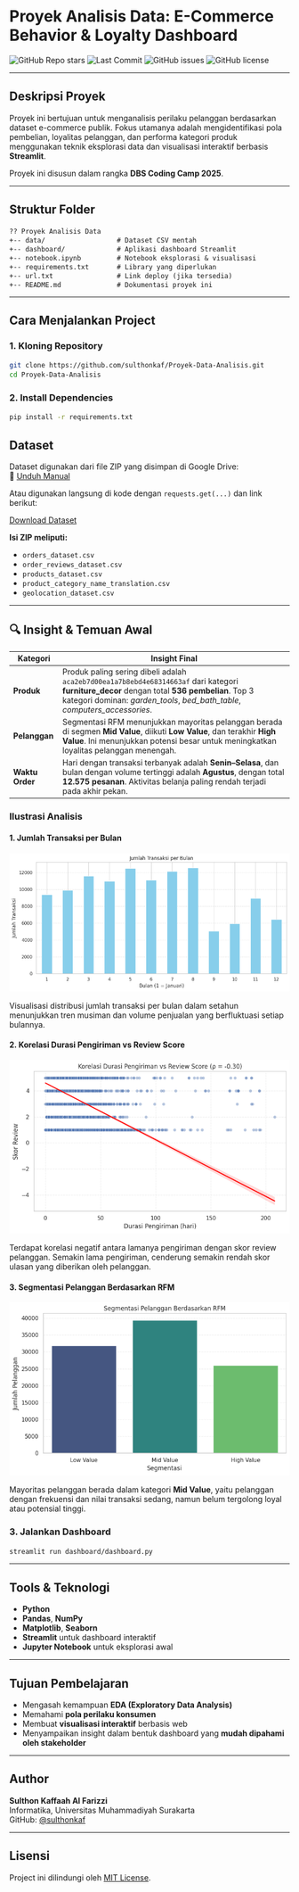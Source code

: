 
# Proyek Analisis Data: E-Commerce Behavior & Loyalty Dashboard

![GitHub Repo stars](https://img.shields.io/github/stars/sulthonkaf/Proyek-Data-Analisis?style=social)
![Last Commit](https://img.shields.io/github/last-commit/sulthonkaf/Proyek-Data-Analisis)
![GitHub issues](https://img.shields.io/github/issues/sulthonkaf/Proyek-Data-Analisis)
![GitHub license](https://img.shields.io/github/license/sulthonkaf/Proyek-Data-Analisis)


---

## Deskripsi Proyek

Proyek ini bertujuan untuk menganalisis perilaku pelanggan berdasarkan dataset e-commerce publik. Fokus utamanya adalah mengidentifikasi pola pembelian, loyalitas pelanggan, dan performa kategori produk menggunakan teknik eksplorasi data dan visualisasi interaktif berbasis **Streamlit**.

Proyek ini disusun dalam rangka **DBS Coding Camp 2025**.

---

## Struktur Folder

```
?? Proyek Analisis Data
+-- data/                  # Dataset CSV mentah
+-- dashboard/             # Aplikasi dashboard Streamlit
+-- notebook.ipynb         # Notebook eksplorasi & visualisasi
+-- requirements.txt       # Library yang diperlukan
+-- url.txt                # Link deploy (jika tersedia)
+-- README.md              # Dokumentasi proyek ini
```

---

## Cara Menjalankan Project

### 1. Kloning Repository

```bash
git clone https://github.com/sulthonkaf/Proyek-Data-Analisis.git
cd Proyek-Data-Analisis
```

### 2. Install Dependencies

```bash
pip install -r requirements.txt
```

## Dataset

Dataset digunakan dari file ZIP yang disimpan di Google Drive:  
🔗 [Unduh Manual](https://drive.usercontent.google.com/download?id=1nqjOKZHixgbfX9sBmAa3DxWCpFrsudqk&authuser=0)

Atau digunakan langsung di kode dengan `requests.get(...)` dan link berikut:

[Download Dataset](https://drive.usercontent.google.com/download?id=1nqjOKZHixgbfX9sBmAa3DxWCpFrsudqk&authuser=0)

**Isi ZIP meliputi:**

- `orders_dataset.csv`
- `order_reviews_dataset.csv`
- `products_dataset.csv`
- `product_category_name_translation.csv`
- `geolocation_dataset.csv`

---

## 🔍 Insight & Temuan Awal

| Kategori        | Insight Final                                                                                                                                               |
|----------------|---------------------------------------------------------------------------------------------------------------------------------------------------------------|
| **Produk**      | Produk paling sering dibeli adalah `aca2eb7d00ea1a7b8ebd4e68314663af` dari kategori **furniture_decor** dengan total **536 pembelian**. Top 3 kategori dominan: *garden_tools*, *bed_bath_table*, *computers_accessories*. |
| **Pelanggan**   | Segmentasi RFM menunjukkan mayoritas pelanggan berada di segmen **Mid Value**, diikuti **Low Value**, dan terakhir **High Value**. Ini menunjukkan potensi besar untuk meningkatkan loyalitas pelanggan menengah. |
| **Waktu Order** | Hari dengan transaksi terbanyak adalah **Senin–Selasa**, dan bulan dengan volume tertinggi adalah **Agustus**, dengan total **12.575 pesanan**. Aktivitas belanja paling rendah terjadi pada akhir pekan. |

### Ilustrasi Analisis

#### 1. Jumlah Transaksi per Bulan

![Jumlah Transaksi per Bulan](Assets/distribusi.png)

Visualisasi distribusi jumlah transaksi per bulan dalam setahun menunjukkan tren musiman dan volume penjualan yang berfluktuasi setiap bulannya.

#### 2. Korelasi Durasi Pengiriman vs Review Score

![Korelasi Pengiriman dan Review](Assets/korelasi.png)

Terdapat korelasi negatif antara lamanya pengiriman dengan skor review pelanggan. Semakin lama pengiriman, cenderung semakin rendah skor ulasan yang diberikan oleh pelanggan.

#### 3. Segmentasi Pelanggan Berdasarkan RFM

![Segmentasi Pelanggan RFM](Assets/segmentasi.png)

Mayoritas pelanggan berada dalam kategori **Mid Value**, yaitu pelanggan dengan frekuensi dan nilai transaksi sedang, namun belum tergolong loyal atau potensial tinggi.

### 3. Jalankan Dashboard

```bash
streamlit run dashboard/dashboard.py
```

---

## Tools & Teknologi

- **Python**
- **Pandas**, **NumPy**
- **Matplotlib**, **Seaborn**
- **Streamlit** untuk dashboard interaktif
- **Jupyter Notebook** untuk eksplorasi awal

---

## Tujuan Pembelajaran

- Mengasah kemampuan **EDA (Exploratory Data Analysis)**
- Memahami **pola perilaku konsumen**
- Membuat **visualisasi interaktif** berbasis web
- Menyampaikan insight dalam bentuk dashboard yang **mudah dipahami oleh stakeholder**

---

## Author

**Sulthon Kaffaah Al Farizzi**  
Informatika, Universitas Muhammadiyah Surakarta  
GitHub: [@sulthonkaf](https://github.com/sulthonkaf)

---

## Lisensi

Project ini dilindungi oleh [MIT License](LICENSE).
